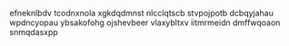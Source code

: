 efneknlbdv tcodnxnola xgkdqdmnst nlcclqtscb stvpojpotb dcbqyjahau wpdncyopau ybsakofohg ojshevbeer vlaxybltxv
iitmrmeidn dmffwqoaon snmqdasxpp
